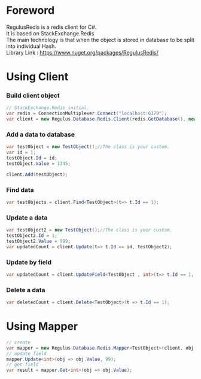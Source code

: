 # Foreword  
RegulusRedis is a redis client for C#.  
It is based on StackExchange.Redis  
The main technology is that when the object is stored in database to be split into individual Hash.  
Library Link : https://www.nuget.org/packages/RegulusRedis/  

# Using Client  
### Build client object
```C#
// StackExchange.Redis initial.
var redis = ConnectionMultiplexer.Connect("localhost:6379");
var client = new Regulus.Database.Redis.Client(redis.GetDatabase(), new JsonSeriallzer());
```
### Add a data to database
```C#
var testObject = new TestObject();//The class is your custom.
var id = 1;
testObject.Id = id;
testObject.Value = 1345;

client.Add(testObject);
```
### Find data
```c#
var testObjects = client.Find<TestObject>(t=> t.Id == 1);
```

### Update a data
```C#
var testObject2 = new TestObject();//The class is your custom.
testObject2.Id = 1;
testObject2.Value = 999;
var updatedCount = client.Update(t=> t.Id == id, testObject2);
```

### Update by field
```C#
var updatedCount = client.UpdateField<TestObject , int>(t=> t.Id == 1, t=> t.Value , 12345);
```

### Delete a data
```c#
var deletedCount = client.Delete<TestObject>(t => t.Id == 1);
```

# Using Mapper
```c#
// create
var mapper = new Regulus.Database.Redis.Mapper<TestObject>(client, obj => obj.Id == 1);            
// update field
mapper.Update<int>(obj => obj.Value, 99);
// get field
var result = mapper.Get<int>(obj => obj.Value);
```
